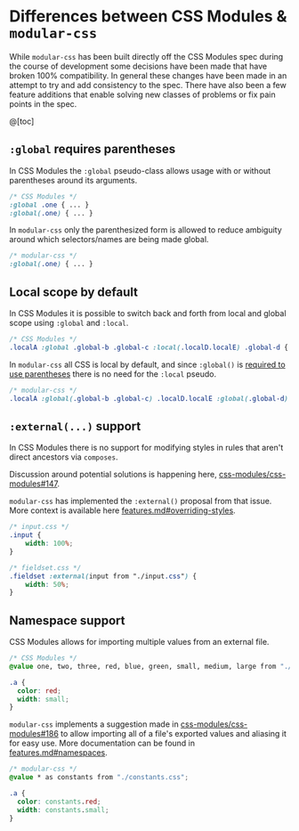 # Differences between CSS Modules & `modular-css`

While `modular-css` has been built directly off the CSS Modules spec during the course of development some decisions have been made that have broken 100% compatibility. In general these changes have been made in an attempt to try and add consistency to the spec. There have also been a few feature additions that enable solving new classes of problems or fix pain points in the spec.

@[toc]

## `:global` requires parentheses

In CSS Modules the `:global` pseudo-class allows usage with or without parentheses around its arguments.

```css
/* CSS Modules */
:global .one { ... }
:global(.one) { ... }
```

In `modular-css` only the parenthesized form is allowed to reduce ambiguity around which selectors/names are being made global.

```css
/* modular-css */
:global(.one) { ... }
```

## Local scope by default

In CSS Modules it is possible to switch back and forth from local and global scope using `:global` and `:local`.

```css
/* CSS Modules */
.localA :global .global-b .global-c :local(.localD.localE) .global-d { ... }
```

In `modular-css` all CSS is local by default, and since `:global()` is [required to use parentheses](#global-requires-parentheses) there is no need for the `:local` pseudo.

```css
/* modular-css */
.localA :global(.global-b .global-c) .localD.localE :global(.global-d) { ... }
```

## `:external(...)` support

In CSS Modules there is no support for modifying styles in rules that aren't direct ancestors via `composes`.

Discussion around potential solutions is happening here, [css-modules/css-modules#147](https://github.com/css-modules/css-modules/issues/147).

`modular-css` has implemented the `:external()` proposal from that issue. More context is available here [features.md#overriding-styles](features.md#overriding-styles).

```css
/* input.css */
.input {
    width: 100%;
}

/* fieldset.css */
.fieldset :external(input from "./input.css") {
    width: 50%;
}
```
## Namespace support

CSS Modules allows for importing multiple values from an external file.

```css
/* CSS Modules */
@value one, two, three, red, blue, green, small, medium, large from "./constants.css";

.a {
  color: red;
  width: small;
}
```

`modular-css` implements a suggestion made in [css-modules/css-modules#186](https://github.com/css-modules/css-modules/issues/186#issuecomment-257421710) to allow importing all of a file's exported values and aliasing it for easy use. More documentation can be found in [features.md#namespaces](features.md#namespaces).

```css
/* modular-css */
@value * as constants from "./constants.css";

.a {
  color: constants.red;
  width: constants.small;
}
```
